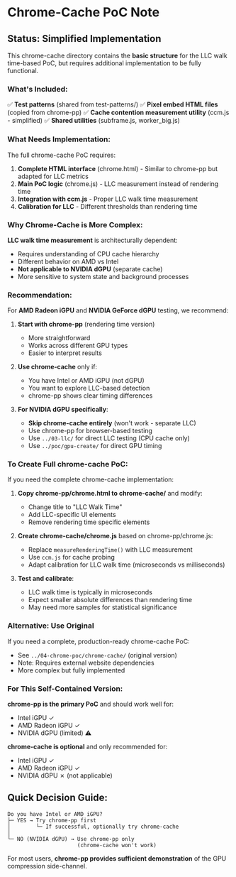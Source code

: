# Chrome-Cache PoC Note

## Status: Simplified Implementation

This chrome-cache directory contains the **basic structure** for the LLC walk time-based PoC, but requires additional implementation to be fully functional.

### What's Included:

✅ **Test patterns** (shared from test-patterns/)
✅ **Pixel embed HTML files** (copied from chrome-pp)
✅ **Cache contention measurement utility** (ccm.js - simplified)
✅ **Shared utilities** (subframe.js, worker_big.js)

### What Needs Implementation:

The full chrome-cache PoC requires:

1. **Complete HTML interface** (chrome.html) - Similar to chrome-pp but adapted for LLC metrics
2. **Main PoC logic** (chrome.js) - LLC measurement instead of rendering time
3. **Integration with ccm.js** - Proper LLC walk time measurement
4. **Calibration for LLC** - Different thresholds than rendering time

### Why Chrome-Cache is More Complex:

**LLC walk time measurement** is architecturally dependent:
- Requires understanding of CPU cache hierarchy
- Different behavior on AMD vs Intel
- **Not applicable to NVIDIA dGPU** (separate cache)
- More sensitive to system state and background processes

### Recommendation:

For **AMD Radeon iGPU** and **NVIDIA GeForce dGPU** testing, we recommend:

1. **Start with chrome-pp** (rendering time version)
   - More straightforward
   - Works across different GPU types
   - Easier to interpret results

2. **Use chrome-cache** only if:
   - You have Intel or AMD iGPU (not dGPU)
   - You want to explore LLC-based detection
   - chrome-pp shows clear timing differences

3. **For NVIDIA dGPU specifically**:
   - **Skip chrome-cache entirely** (won't work - separate LLC)
   - Use chrome-pp for browser-based testing
   - Use `../03-llc/` for direct LLC testing (CPU cache only)
   - Use `../poc/gpu-create/` for direct GPU timing

### To Create Full chrome-cache PoC:

If you need the complete chrome-cache implementation:

1. **Copy chrome-pp/chrome.html to chrome-cache/** and modify:
   - Change title to "LLC Walk Time"
   - Add LLC-specific UI elements
   - Remove rendering time specific elements

2. **Create chrome-cache/chrome.js** based on chrome-pp/chrome.js:
   - Replace `measureRenderingTime()` with LLC measurement
   - Use `ccm.js` for cache probing
   - Adapt calibration for LLC walk time (microseconds vs milliseconds)

3. **Test and calibrate**:
   - LLC walk time is typically in microseconds
   - Expect smaller absolute differences than rendering time
   - May need more samples for statistical significance

### Alternative: Use Original

If you need a complete, production-ready chrome-cache PoC:
- See `../04-chrome-poc/chrome-cache/` (original version)
- Note: Requires external website dependencies
- More complex but fully implemented

### For This Self-Contained Version:

**chrome-pp is the primary PoC** and should work well for:
- Intel iGPU ✓
- AMD Radeon iGPU ✓  
- NVIDIA dGPU (limited) ⚠️

**chrome-cache is optional** and only recommended for:
- Intel iGPU ✓
- AMD Radeon iGPU ✓
- NVIDIA dGPU ✗ (not applicable)

## Quick Decision Guide:

```
Do you have Intel or AMD iGPU?
├─ YES → Try chrome-pp first
│        └─ If successful, optionally try chrome-cache
│
└─ NO (NVIDIA dGPU) → Use chrome-pp only
                      (chrome-cache won't work)
```

For most users, **chrome-pp provides sufficient demonstration** of the GPU compression side-channel.


